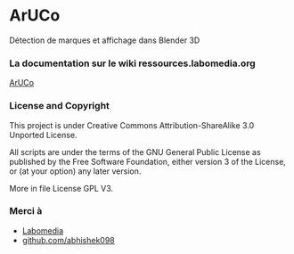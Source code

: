 # ArUCo

Détection de marques et affichage dans Blender 3D

### La documentation sur le wiki ressources.labomedia.org

[ArUCo](https://ressources.labomedia.org/aruco)

### License and Copyright

This project is under Creative Commons Attribution-ShareAlike 3.0 Unported License.

All scripts are under the terms of the GNU General Public License as published
by the Free Software Foundation, either version 3 of the License,
or (at your option) any later version.

More in file License GPL V3.


### Merci à

* [Labomedia](https://labomedia.org)
* [github.com/abhishek098](https://github.com/abhishek098/camera_calibration)
